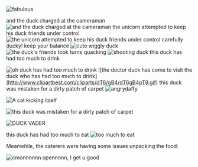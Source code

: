 <!--begin team ponies-->
![fabulous](http://p.fod4.com/upload/aff3567c9abaad4b798a350dc1e1b1a3/8OqtVI7GSVecw0NB0O9O_Horse%20Horseboy.gif)
<!--end team ponies-->
<!--begin team bunnies-->

<!--end team bunnies-->
<!--begin team tigers-->

<!--end team tigers-->
<!--begin team alpacas-->

<!--end team alpacas-->
<!--begin team ducks-->
and the duck charged at the cameraman
![and the duck charged at the cameraman](http://api.ning.com/files/H2SDFfWbZtYne87mirtni0pFGEuQ-83GGEMHq20fZWxlUCpqr7Sw0kHlYdlInGY5qzdw5hwC5R3-z7z7RS42cWM1KbJ4OLtm/xxxxxxxxxxxxxxxx.gif)
the unicorn attempted to keep his duck friends under control
![the unicorn attempted to keep his duck friends under control](http://media.giphy.com/media/yTF8GYHr0oLvy/giphy.gif)
carefully ducky! keep your balance
![cute wiggly duck](http://24.media.tumblr.com/881126acc46dfe11823fca09b33a84f6/tumblr_mwdpez2Fkp1r5hhjjo1_500.gif)
![the duck's friends took turns quacking](http://www.millan.net][IMG]http://www.millan.net/anims/gifs/ducks.gif)
![shooting duck](http://www.somegif.com/gifs/13918672231954283923.GIF)
this duck has had too much to drink

![oh duck has had too much to drink](http://img1.wikia.nocookie.net/__cb20131014081207/degrassi/images/a/ac/Cute_duck.gif)
![the doctor duck has come to visit the duck who has had too much to drink]
(http://www.clipartbest.com/cliparts/dT6/gB4/dT6gB4pT9.gif)
this duck was mistaken for a dirty patch of carpet
![angrydaffy](http://mrwgifs.com/wp-content/uploads/2013/08/Daffy-Duck-Fires-a-Warning-Shot-In-Looney-Tunes-Gif.gif)

![A cat kicking itself](http://gph.is/XN67J3)

![this duck was mistaken for a dirty patch of carpet](http://a.gifb.in/092013/1378748336_vacuuming_a_duck.gif)

![DUCK VADER](http://3.bp.blogspot.com/-VF6QZLC7ckQ/UEjUaCVxbRI/AAAAAAAABzU/pTGIMmQ37Bg/s1600/weh.jpg)


this duck has had too much to eat
![too much to eat](http://31.media.tumblr.com/81f41ff0de03694bcd3add82c4397ceb/tumblr_myr04c9Hf41sj1nado1_400.gif)

Meanwhile, the caterers were having some issues unpacking the food:

![cmonnnnnn opennnnn, I get u good](http://img.izismile.com/img/img4/20110929/1000/funny_animal_gif_animations_01.gif)
<!--end team ducks-->

